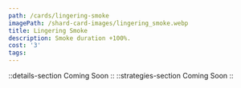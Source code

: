 ```yaml
---
path: /cards/lingering-smoke
imagePath: /shard-card-images/lingering_smoke.webp
title: Lingering Smoke
description: Smoke duration +100%.
cost: '3'
tags:
---
```

::details-section
Coming Soon
::
::strategies-section
Coming Soon
::